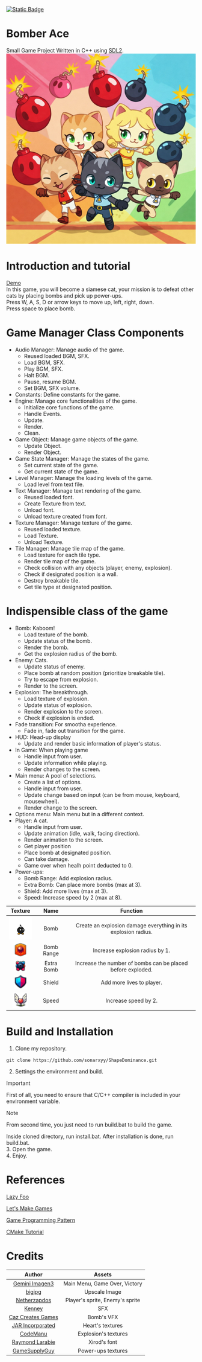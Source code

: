 [![Static Badge](https://img.shields.io/badge/Ng%C3%B4n_ng%E1%BB%AF-Ti%E1%BA%BFng_Vi%E1%BB%87t-blue)](https://github.com/sonarxyy/ShapeDominance/blob/main/README-vi.md)


# Bomber Ace
Small Game Project Written in C++ using [SDL2](https://wiki.libsdl.org/SDL2/FrontPage).  
![Bomber Ace](assets/image/mainmenubackground.png)


# Introduction and tutorial
[Demo](https://drive.google.com/file/d/1ExSnyQ_f-JOOmIt2xztoPsnXncyxaZn2/view?usp=sharing)  
In this game, you will become a siamese cat, your mission is to defeat other cats by placing bombs and pick up power-ups.  
Press W, A, S, D or arrow keys to move up, left, right, down.  
Press space to place bomb.


# Game Manager Class Components
- Audio Manager: Manage audio of the game.
  - Reused loaded BGM, SFX.
  - Load BGM, SFX.
  - Play BGM, SFX.
  - Halt BGM.
  - Pause, resume BGM.
  - Set BGM, SFX volume.
- Constants: Define constants for the game.
- Engine: Manage core functionalities of the game.
  - Initialize core functions of the game.
  - Handle Events.
  - Update.
  - Render.
  - Clean.
- Game Object: Manage game objects of the game.
  - Update Object.
  - Render Object.
- Game State Manager: Manage the states of the game.
  - Set current state of the game.
  - Get current state of the game.
- Level Manager: Manage the loading levels of the game.
  - Load level from text file.
- Text Manager: Manage text rendering of the game.
  - Reused loaded font.
  - Create Texture from text.
  - Unload font.
  - Unload texture created from font.
- Texture Manager: Manage texture of the game.
  - Reused loaded texture.
  - Load Texture.
  - Unload Texture.
- Tile Manager: Manage tile map of the game.
  - Load texture for each tile type.
  - Render tile map of the game.
  - Check collision with any objects (player, enemy, explosion).
  - Check if designated position is a wall.
  - Destroy breakable tile.
  - Get tile type at designated position.


# Indispensible class of the game
- Bomb: Kaboom!
  - Load texture of the bomb.
  - Update status of the bomb.
  - Render the bomb.
  - Get the explosion radius of the bomb.
- Enemy: Cats.
  - Update status of enemy.
  - Place bomb at random position (prioritize breakable tile).
  - Try to escape from explosion.
  - Render to the screen.
- Explosion: The breakthrough.
  - Load texture of explosion.
  - Update status of explosion.
  - Render explosion to the screen.
  - Check if explosion is ended.
- Fade transition: For smootha experience.
  - Fade in, fade out transition for the game.
- HUD: Head-up display
  - Update and render basic information of player's status.
- In Game: When playing game
  - Handle input from user.
  - Update information while playing.
  - Render changes to the screen.
- Main menu: A pool of selections.
  - Create a list of options.
  - Handle input from user.
  - Update change based on input (can be from mouse, keyboard, mousewheel).
  - Render change to the screen.
- Options menu: Main menu but in a different context.
- Player: A cat.
  - Handle input from user.
  - Update animation (idle, walk, facing direction).
  - Render animation to the screen.
  - Get player position
  - Place bomb at designated position.
  - Can take damage.
  - Game over when healh point deducted to 0.
- Power-ups:
  - Bomb Range: Add explosion radius.
  - Extra Bomb: Can place more bombs (max at 3).
  - Shield: Add more lives (max at 3).
  - Speed: Increase speed by 2 (max at 8).


|                     Texture                    |    Name    |                            Function                            |
|:----------------------------------------------:|:----------:|:--------------------------------------------------------------:|
|    ![Bomb](assets/animations/bomb/bomb0.png)   |    Bomb    | Create an explosion damage everything in its explosion radius. |
| ![Bomb Range](assets/power-ups/bomb_range.png) | Bomb Range |                 Increase explosion radius by 1.                |
| ![Extra Bomb](assets/power-ups/extra_bomb.png) | Extra Bomb |   Increase the number of bombs can be placed before exploded.  |
|     ![Shield](assets/power-ups/shield.png)     |   Shield   |                    Add more lives to player.                   |
|      ![Speed](assets/power-ups/speed.png)      |    Speed   |                      Increase speed by 2.                      |


# Build and Installation
1. Clone my repository. 
```
git clone https://github.com/sonarxyy/ShapeDominance.git
```
2. Settings the environment and build.
> [!IMPORTANT]
> First of all, you need to ensure that C/C++ compiler is included in your environment variable.  

> [!NOTE]
> From second time, you just need to run build.bat to build the game.

Inside cloned directory, run install.bat. After installation is done, run build.bat.  
3. Open the game.  
4. Enjoy.


# References
[Lazy Foo](https://lazyfoo.net/tutorials/SDL/)

[Let's Make Games](https://www.youtube.com/playlist?list=PLhfAbcv9cehhkG7ZQK0nfIGJC_C-wSLrx)

[Game Programming Pattern](https://gameprogrammingpatterns.com/contents.html)

[CMake Tutorial](https://cmake.org/cmake/help/latest/guide/tutorial/index.html)


# Credits
|                               Author                              |              Assets             |
|:-----------------------------------------------------------------:|:-------------------------------:|
|  [Gemini Imagen3](https://deepmind.google/technologies/imagen-3/) |  Main Menu, Game Over, Victory  |
|                   [bigjpg](https://bigjpg.com/)                   |          Upscale Image          |
|           [Netherzapdos](https://netherzapdos.itch.io/)           | Player's sprite, Enemy's sprite |
|                 [Kenney](https://kenney.nl/assets)                |               SFX               |
|      [Caz Creates Games](https://caz-creates-games.itch.io/)      |            Bomb's VFX           |
|            [JAR Incorporated](https://jarinc.itch.io/)            |         Heart's textures        |
|               [CodeManu](https://codemanu.itch.io/)               |       Explosion's textures      |
| [Raymond Larabie](https://www.dafont.com/profile.php?user=137418) |           Xirod's font          |
|        [GameSupplyGuy](https://itch.io/profile/gamesupply)        |        Power-ups textures       |